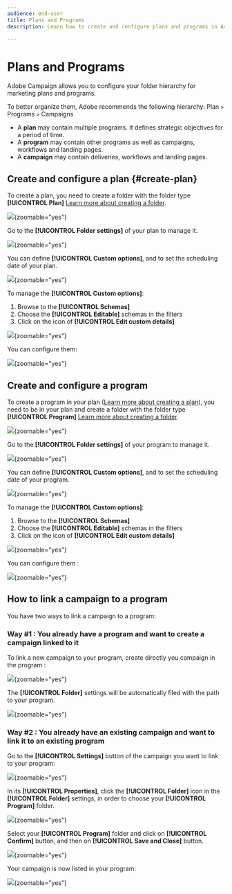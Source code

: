 ```yaml
---
audience: end-user
title: Plans and Programs
description: Learn how to create and configure plans and programs in Adobe Campaign

---
```

# Plans and Programs

Adobe Campaign allows you to configure your folder hierarchy for marketing plans and programs.

To better organize them, Adobe recommends the following hierarchy: Plan `>` Programs `>` Campaigns

* A **plan** may contain multiple programs. It defines strategic objectives for a period of time.
* A **program** may contain other programs as well as campaigns, workflows and landing pages.
* A **campaign** may contain deliveries, workflows and landing pages.

## Create and configure a plan {#create-plan}

To create a plan, you need to create a folder with the folder type **[!UICONTROL Plan]** [Learn more about creating a folder](create-manage-folder.md).

![](assets/plan_create.png){zoomable="yes"}

Go to the **[!UICONTROL Folder settings]** of your plan to manage it. 

![](assets/plan_settings.png){zoomable="yes"}

You can define **[!UICONTROL Custom options]**, and to set the scheduling date of your plan.

![](assets/plan_options.png){zoomable="yes"}

To manage the  **[!UICONTROL Custom options]**:

1. Browse to the **[!UICONTROL Schemas]**
1. Choose the **[!UICONTROL Editable]** schemas in the filters
1. Click on the icon of **[!UICONTROL Edit custom details]**

![](assets/plan_edit.png){zoomable="yes"}

You can configure them: 

![](assets/plan_customfields.png){zoomable="yes"}

## Create and configure a program

To create a program in your plan ([Learn more about creating a plan](#create-plan)), you need to be in your plan and create a folder with the folder type **[!UICONTROL Program]** [Learn more about creating a folder](create-manage-folder.md).

![](assets/program_create.png){zoomable="yes"}

Go to the **[!UICONTROL Folder settings]** of your program to manage it. 

![](assets/program_settings.png){zoomable="yes"}

You can define **[!UICONTROL Custom options]**, and to set the scheduling date of your program.

![](assets/program_options.png){zoomable="yes"}

To manage the  **[!UICONTROL Custom options]**:

1. Browse to the **[!UICONTROL Schemas]**
1. Choose the **[!UICONTROL Editable]** schemas in the filters
1. Click on the icon of **[!UICONTROL Edit custom details]**

![](assets/program_edit.png){zoomable="yes"}

You can configure them : 

![](assets/program_customfields.png){zoomable="yes"}

## How to link a campaign to a program

You have two ways to link a campaign to a program:

### Way #1 : You already have a program and want to create a campaign linked to it

To link a new campaign to your program, create directly you campaign in the program : 

![](assets/program_campaign_create.png){zoomable="yes"}

The **[!UICONTROL Folder]** settings will be automatically filed with the path to your program.

![](assets/program_campaign_folder.png){zoomable="yes"}

### Way #2 : You already have an existing campaign and want to link it to an existing program

Go to the **[!UICONTROL Settings]** button of the campaign you want to link to your program: 

![](assets/campaign_settings.png){zoomable="yes"}

In its **[!UICONTROL Properties]**, click the **[!UICONTROL Folder]** icon in the **[!UICONTROL Folder]** settings, in order to choose your **[!UICONTROL Program]** folder.

![](assets/campaign_folder.png){zoomable="yes"}

Select your **[!UICONTROL Program]** folder and click on **[!UICONTROL Confirm]** button, and then on **[!UICONTROL Save and Close]** button.

![](assets/campaign_linked.png){zoomable="yes"}

Your campaign is now listed in your program: 

![](assets/campaign_in_program.png){zoomable="yes"}